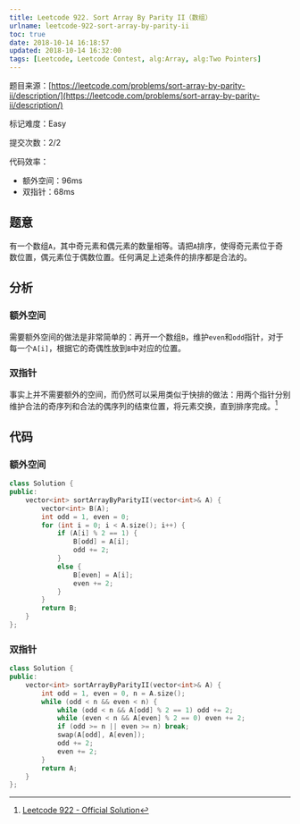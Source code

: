 ```yaml
---
title: Leetcode 922. Sort Array By Parity II（数组）
urlname: leetcode-922-sort-array-by-parity-ii
toc: true
date: 2018-10-14 16:18:57
updated: 2018-10-14 16:32:00
tags: [Leetcode, Leetcode Contest, alg:Array, alg:Two Pointers]
---
```


题目来源：[https://leetcode.com/problems/sort-array-by-parity-ii/description/](https://leetcode.com/problems/sort-array-by-parity-ii/description/)

标记难度：Easy

提交次数：2/2

代码效率：

* 额外空间：96ms
* 双指针：68ms

## 题意

有一个数组`A`，其中奇元素和偶元素的数量相等。请把`A`排序，使得奇元素位于奇数位置，偶元素位于偶数位置。任何满足上述条件的排序都是合法的。

## 分析

### 额外空间

需要额外空间的做法是非常简单的：再开一个数组`B`，维护`even`和`odd`指针，对于每一个`A[i]`，根据它的奇偶性放到`B`中对应的位置。

### 双指针

事实上并不需要额外的空间，而仍然可以采用类似于快排的做法：用两个指针分别维护合法的奇序列和合法的偶序列的结束位置，将元素交换，直到排序完成。[^solution]

[^solution]: [Leetcode 922 - Official Solution](https://leetcode.com/problems/sort-array-by-parity-ii/solution/)

## 代码

### 额外空间

```cpp
class Solution {
public:
    vector<int> sortArrayByParityII(vector<int>& A) {
        vector<int> B(A);
        int odd = 1, even = 0;
        for (int i = 0; i < A.size(); i++) {
            if (A[i] % 2 == 1) {
                B[odd] = A[i];
                odd += 2;
            }
            else {
                B[even] = A[i];
                even += 2;
            }
        }
        return B;
    }
};
```

### 双指针

```cpp
class Solution {
public:
    vector<int> sortArrayByParityII(vector<int>& A) {
        int odd = 1, even = 0, n = A.size();
        while (odd < n && even < n) {
            while (odd < n && A[odd] % 2 == 1) odd += 2;
            while (even < n && A[even] % 2 == 0) even += 2;
            if (odd >= n || even >= n) break;
            swap(A[odd], A[even]);
            odd += 2;
            even += 2;
        }
        return A;
    }
};
```
